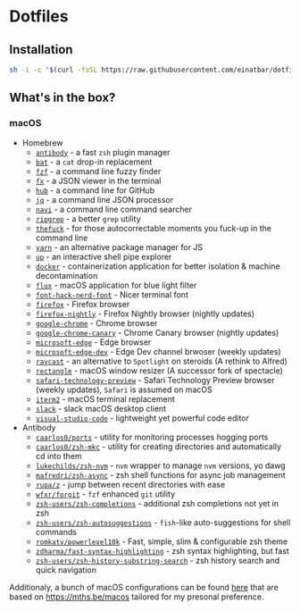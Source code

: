 # Dotfiles

## Installation
```sh
sh -i -c "$(curl -fsSL https://raw.githubusercontent.com/einatbar/dotfiles/master/setup.osx.sh)"
```

## What's in the box?
### macOS
* Homebrew
  * [`antibody`](https://github.com/getantibody/antibody) - a fast `zsh` plugin manager
  * [`bat`](https://github.com/sharkdp/bat) - a `cat` drop-in replacement
  * [`fzf`](https://github.com/junegunn/fzf) - a command line fuzzy finder
  * [`fx`](https://github.com/antonmedv/fx) - a JSON viewer in the terminal
  * [`hub`](https://github.com/github/hub) - a command line for GitHub
  * [`jq`](https://github.com/stedolan/jq) - a command line JSON processor
  * [`navi`](https://github.com/denisidoro/navi) - a command line command searcher
  * [`ripgrep`](https://github.com/BurntSushi/ripgrep) - a better `grep` utility
  * [`thefuck`](https://github.com/nvbn/thefuck) - for those autocorrectable moments you fuck-up in the command line
  * [`yarn`](https://github.com/yarnpkg/yarn/) - an alternative package manager for JS
  * [`up`](https://github.com/akavel/up) - an interactive shell pipe explorer
  * [`docker`](https://www.docker.com/) - containerization application for better isolation & machine decontamination
  * [`flux`](https://justgetflux.com/) - macOS application for blue light filter
  * [`font-hack-nerd-font`](https://github.com/ryanoasis/nerd-fonts/tree/master/patched-fonts/Hack) - Nicer terminal font
  * [`firefox`](https://www.mozilla.org/en-US/firefox/new/) - Firefox browser
  * [`firefox-nightly`](https://www.mozilla.org/en-US/firefox/channel/desktop/#nightly) - Firefox Nightly browser (nightly updates)
  * [`google-chrome`](https://www.google.com/chrome/) - Chrome browser
  * [`google-chrome-canary`](https://www.google.com/chrome/canary/) - Chrome Canary browser (nightly updates)
  * [`microsoft-edge`](https://www.microsoft.com/en-us/edge) - Edge browser
  * [`microsoft-edge-dev`](https://www.microsoftedgeinsider.com/en-us/download) - Edge Dev channel brwoser (weekly updates)
  * [`raycast`](https://raycast.app/) - an alternative to `Spotlight` on steroids (A rethink to Alfred)
  * [`rectangle`](https://www.rectangleapp.com/) - macOS window resizer (A successor fork of spectacle)
  * [`safari-technology-preview`](https://developer.apple.com/safari/technology-preview/) - Safari Technology Preview browser (weekly updates), `Safari` is assumed on macOS
  * [`iterm2`](https://iterm2.com/) - macOS terminal replacement
  * [`slack`](https://slack.com/intl/en-il/) - slack macOS desktop client
  * [`visual-studio-code`](https://code.visualstudio.com/) - lightweight yet powerful code editor
* Antibody
  * [`caarlos0/ports`](https://github.com/caarlos0/ports) - utility for monitoring processes hogging ports
  * [`caarlos0/zsh-mkc`](https://github.com/caarlos0/zsh-mkc) - utility for creating directories and automatically cd into them
  * [`lukechilds/zsh-nvm`](https://github.com/lukechilds/zsh-nvm) - `nvm` wrapper to manage `nvm` versions, yo dawg
  * [`mafredri/zsh-async`](https://github.com/mafredri/zsh-async) - zsh shell functions for async job management
  * [`rupa/z`](https://github.com/rupa/z) - jump between recent directories with ease
  * [`wfxr/forgit`](https://github.com/wfxr/forgit) - `fzf` enhanced `git` utility
  * [`zsh-users/zsh-completions`](https://github.com/zsh-users/zsh-completions) - additional zsh completions not yet in zsh
  * [`zsh-users/zsh-autosuggestions`](https://github.com/zsh-users/zsh-autosuggestions) - `fish`-like auto-suggestions for shell commands
  * [`romkatv/powerlevel10k`](https://github.com/romkatv/powerlevel10k) - Fast, simple, slim & configurable zsh theme
  * [`zdharma/fast-syntax-highlighting`](https://github.com/zdharma/fast-syntax-highlighting) - zsh syntax highlighting, but fast
  * [`zsh-users/zsh-history-substring-search`](https://github.com/zsh-users/zsh-history-substring-search) - zsh history search and quick navigation

Additionaly, a bunch of macOS configurations can be found [here](https://github.com/einatbar/dotfiles/blob/master/run_once_a-configure-osx.sh.tmpl) that are based on https://mths.be/macos tailored for my presonal preference.
